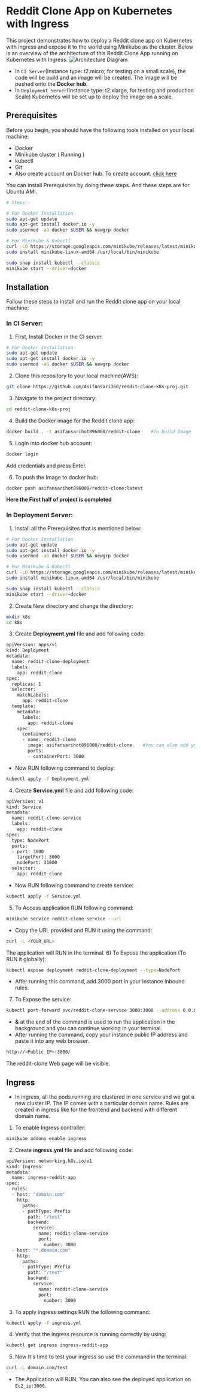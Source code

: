 # Reddit Clone App on Kubernetes with Ingress
This project demonstrates how to deploy a Reddit clone app on Kubernetes with Ingress and expose it to the world using Minikube as the cluster.
Below is an overview of the architecture of this Reddit Clone App running on Kubernetes with Ingress.
![Architecture Diagram](https://github.com/LondheShubham153/reddit-clone-k8s-ingress/assets/71492927/e1eec5f2-1983-445b-8966-e9acfdea7f8e)

- In `CI Server`(Instance type: t2.micro, for testing on a small scale), the code will be build and an image will be created. The image will be pushed onto the **Docker hub**.
- In `Deployment Server`(Instance type: t2.xlarge, for testing and production Scale) Kubernetes will be set up to deploy the image on a scale.


## Prerequisites
Before you begin, you should have the following tools installed on your local machine: 

- Docker
- Minikube cluster ( Running )
- kubectl
- Git
- Also create account on Docker hub. To create account. [click here](https://hub.docker.com/)

You can install Prerequisites by doing these steps. And these steps are for Ubuntu AMI.
```bash
# Steps:-

# For Docker Installation
sudo apt-get update
sudo apt-get install docker.io -y
sudo usermod -aG docker $USER && newgrp docker

# For Minikube & Kubectl
curl -LO https://storage.googleapis.com/minikube/releases/latest/minikube-linux-amd64
sudo install minikube-linux-amd64 /usr/local/bin/minikube 

sudo snap install kubectl --classic
minikube start --driver=docker
```

## Installation
Follow these steps to install and run the Reddit clone app on your local machine:

### In CI Server:

1) First, Install Docker in the CI server.
```bash
# For Docker Installation
sudo apt-get update
sudo apt-get install docker.io -y
sudo usermod -aG docker $USER && newgrp docker
```
2) Clone this repository to your local machine(AWS):
```bash
git clone https://github.com/AsifAnsari360/reddit-clone-k8s-proj.git
```
3) Navigate to the project directory:
```bash
cd reddit-clone-k8s-proj
```
4) Build the Docker image for the Reddit clone app:
```bash
docker build . -t asifansarihot896000/reddit-clone    #To build Image
```
5) Login into docker hub account:
```bash
docker login
```
Add credentials and press Enter.

6) To push the Image to docker hub:
```bash
docker push asifansarihot896000/reddit-clone:latest
```

**Here the First half of project is completed**

### In Deployment Server:

1) Install all the Prerequisites that is mentioned below:
```bash
# For Docker Installation
sudo apt-get update
sudo apt-get install docker.io -y
sudo usermod -aG docker $USER && newgrp docker

# For Minikube & Kubectl
curl -LO https://storage.googleapis.com/minikube/releases/latest/minikube-linux-amd64
sudo install minikube-linux-amd64 /usr/local/bin/minikube 

sudo snap install kubectl --classic
minikube start --driver=docker
```
2) Create New directory and change the directory:
```bash
mkdir k8s
cd k8s
```
3) Create **Deployment.yml** file and add following code:
```bash
apiVersion: apps/v1
kind: Deployment
metadata:
  name: reddit-clone-deployment
  labels:
    app: reddit-clone
spec:
  replicas: 1
  selector:
    matchLabels:
      app: reddit-clone
  template:
    metadata:
      labels:
        app: reddit-clone
    spec:
      containers:
      - name: reddit-clone
        image: asifansarihot896000/reddit-clone    #You can also add your docker hub image
        ports:
        - containerPort: 3000
```
- Now RUN following command to deploy:
```bash
kubectl apply -f Deployment.yml
```
4)  Create **Service.yml** file and add following code:
```bash
apiVersion: v1
kind: Service
metadata:
  name: reddit-clone-service
  labels:
    app: reddit-clone
spec:
  type: NodePort
  ports:
  - port: 3000
    targetPort: 3000
    nodePort: 31000
  selector:
    app: reddit-clone
```
- Now RUN following command to create service:
```bash
kubectl apply -f Service.yml
```
5) To Access application RUN following command:
```bash
minikube service reddit-clone-service --url
```
- Copy the URL provided and RUN it using the command:
```bash
curl -L <YOUR_URL>
```
The application will RUN in the terminal.
6) To Expose the application (To RUN it globally):
```bash
kubectl expose deployment reddit-clone-deployment --type=NodePort
```
- After running this command, add 3000 port in your instance inbound rules.
7) To Expose the service:
```bash
kubectl port-forward svc/reddit-clone-service 3000:3000 --address 0.0.0.0 &
```
- **&** at the end of the command is used to run the application in the background and you can continue working in your terminal. 
- After running the command, copy your instance public IP address and paste it into any web browser.
```bash
http://<Public IP>:3000/
```
The reddit-clone Web page will be visible.

## Ingress

- In ingress, all the pods running are clustered in one service and we get a new cluster IP.
The IP comes with a particular domain name. Rules are created in ingress like for the frontend and backend with different domain name.

1) To enable Ingress controller:
```bash
minikube addons enable ingress
```
2) Create **ingress.yml** file and add following code:
```bash
apiVersion: networking.k8s.io/v1
kind: Ingress
metadata:
  name: ingress-reddit-app
spec:
  rules:
  - host: "domain.com"
    http:
      paths:
      - pathType: Prefix
        path: "/test"
        backend:
          service:
            name: reddit-clone-service
            port:
              number: 3000
  - host: "*.domain.com"
    http:
      paths:
      - pathType: Prefix
        path: "/test"
        backend:
          service:
            name: reddit-clone-service
            port:
              number: 3000
``` 

3) To apply ingress settings RUN the following command:
```bash
kubectl apply -f ingress.yml
```
4) Verify that the ingress resource is running correctly by using:
```bash
kubectl get ingress ingress-reddit-app
```
5) Now It's time to test your ingress so use the command in the terminal:
```bash
curl -L domain.com/test
```
- The Application will RUN, You can also see the deployed application on `Ec2_ip:3000`.







